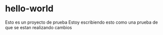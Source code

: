 # hello-world
Esto es un proyecto de prueba
Estoy escribiendo esto como una prueba de que se estan realizando cambios
